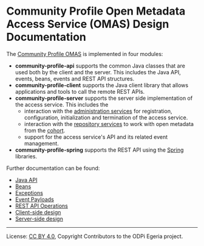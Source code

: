 <!-- SPDX-License-Identifier: CC-BY-4.0 -->
<!-- Copyright Contributors to the ODPi Egeria project. -->

# Community Profile Open Metadata Access Service (OMAS) Design Documentation

The [Community Profile OMAS](../..) is implemented in four modules:

* **community-profile-api** supports the common Java classes that are used both by the client and the server.
This includes the Java API, events, beans, events and REST API structures.
* **community-profile-client** supports the Java client library that allows applications and tools to call the remote REST APIs.
* **community-profile-server** supports the server side implementation of the access service.
  This includes the
  * interaction with the [administration services](../../../../admin-services) for
    registration, configuration, initialization and termination of the access service.
  * interaction with the [repository services](../../../../repository-services) to work with open metadata from the
    [cohort](../../../../repository-services/docs/open-metadata-repository-cohort.md).
  * support for the access service's API and its related event management.
* **community-profile-spring** supports the REST API using the [Spring](../../../../../developer-resources/Spring.md) libraries.

Further documentation can be found:

* [Java API](../../community-profile-client)
* [Beans](../../community-profile-api)
* [Exceptions](../../community-profile-api)
* [Event Payloads](../../community-profile-api)
* [REST API Operations](../../community-profile-server)
* [Client-side design](../../community-profile-client)
* [Server-side design](../../community-profile-server)


----
License: [CC BY 4.0](https://creativecommons.org/licenses/by/4.0/),
Copyright Contributors to the ODPi Egeria project.

